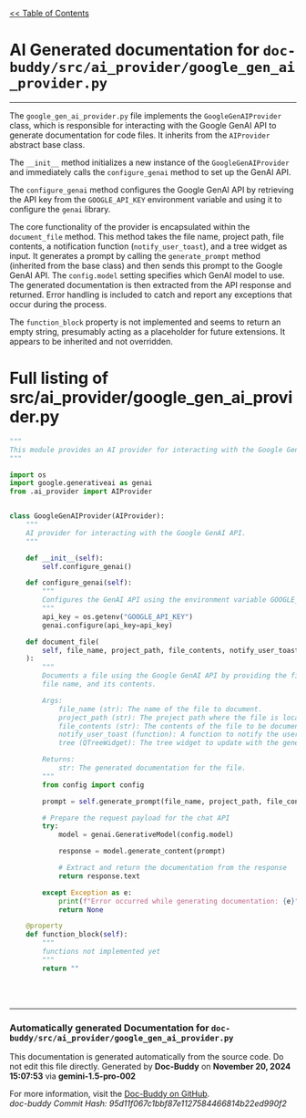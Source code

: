 [<< Table of Contents](../../index.md)

# AI Generated documentation for `doc-buddy/src/ai_provider/google_gen_ai_provider.py`
---
The `google_gen_ai_provider.py` file implements the `GoogleGenAIProvider` class, which is responsible for interacting with the Google GenAI API to generate documentation for code files.  It inherits from the `AIProvider` abstract base class.

The `__init__` method initializes a new instance of the `GoogleGenAIProvider` and immediately calls the `configure_genai` method to set up the GenAI API.

The `configure_genai` method configures the Google GenAI API by retrieving the API key from the `GOOGLE_API_KEY` environment variable and using it to configure the `genai` library.

The core functionality of the provider is encapsulated within the `document_file` method. This method takes the file name, project path, file contents, a notification function (`notify_user_toast`), and a tree widget as input.  It generates a prompt by calling the `generate_prompt` method (inherited from the base class) and then sends this prompt to the Google GenAI API.  The `config.model` setting specifies which GenAI model to use. The generated documentation is then extracted from the API response and returned. Error handling is included to catch and report any exceptions that occur during the process.

The `function_block` property is not implemented and seems to return an empty string, presumably acting as a placeholder for future extensions. It appears to be inherited and not overridden.

# Full listing of src/ai_provider/google_gen_ai_provider.py
```python
"""
This module provides an AI provider for interacting with the Google GenAI API.
"""

import os
import google.generativeai as genai
from .ai_provider import AIProvider


class GoogleGenAIProvider(AIProvider):
    """
    AI provider for interacting with the Google GenAI API.
    """

    def __init__(self):
        self.configure_genai()

    def configure_genai(self):
        """
        Configures the GenAI API using the environment variable GOOGLE_GENAI_API_KEY.
        """
        api_key = os.getenv("GOOGLE_API_KEY")
        genai.configure(api_key=api_key)

    def document_file(
        self, file_name, project_path, file_contents, notify_user_toast, tree
    ):
        """
        Documents a file using the Google GenAI API by providing the file path,
        file name, and its contents.

        Args:
            file_name (str): The name of the file to document.
            project_path (str): The project path where the file is located.
            file_contents (str): The contents of the file to be documented.
            notify_user_toast (function): A function to notify the user with a toast message.
            tree (QTreeWidget): The tree widget to update with the generated documentation

        Returns:
            str: The generated documentation for the file.
        """
        from config import config

        prompt = self.generate_prompt(file_name, project_path, file_contents, tree)

        # Prepare the request payload for the chat API
        try:
            model = genai.GenerativeModel(config.model)

            response = model.generate_content(prompt)

            # Extract and return the documentation from the response
            return response.text

        except Exception as e:
            print(f"Error occurred while generating documentation: {e}")
            return None

    @property
    def function_block(self):
        """
        functions not implemented yet
        """
        return ""

```
<br>
<br>


---
### Automatically generated Documentation for `doc-buddy/src/ai_provider/google_gen_ai_provider.py`
This documentation is generated automatically from the source code. Do not edit this file directly.
Generated by **Doc-Buddy** on **November 20, 2024 15:07:53** via **gemini-1.5-pro-002**

For more information, visit the [Doc-Buddy on GitHub](https://github.com/scott-r-lindsey/doc-buddy).  
*doc-buddy Commit Hash: 95d11f067c1bbf87e1127584466814b22ed990f2*
